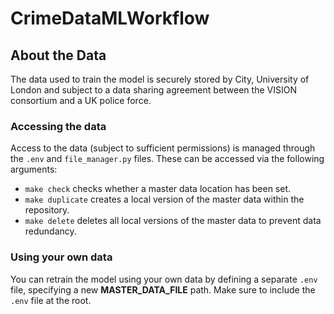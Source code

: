 # CrimeDataMLWorkflow

## About the Data
The data used to train the model is securely stored by City, University of London and subject to a data sharing agreement between the VISION consortium and a UK police force.

### Accessing the data
Access to the data (subject to sufficient permissions) is managed through the `.env` and `file_manager.py` files. These can be accessed via the following arguments:
- `make check` checks whether a master data location has been set.
- `make duplicate` creates a local version of the master data within the repository. 
- `make delete` deletes all local versions of the master data to prevent data redundancy.

### Using your own data
You can retrain the model using your own data by defining a separate `.env` file, specifying a new **MASTER_DATA_FILE** path. Make sure to include the `.env` file at the root.